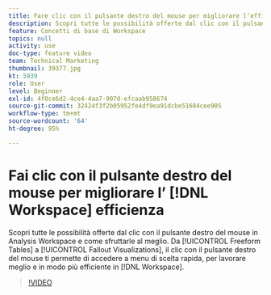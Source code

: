 ```yaml
---
title: Fare clic con il pulsante destro del mouse per migliorare l’efficienza di Workspace
description: Scopri tutte le possibilità offerte dal clic con il pulsante destro del mouse in Analysis Workspace e come sfruttarle al meglio. Dalle tabelle a forma libera alle visualizzazioni di fallout, l’utilizzo del clic con il pulsante destro del mouse migliorerà la tua efficienza e competenza in Workspace.
feature: Concetti di base di Workspace
topics: null
activity: use
doc-type: feature video
team: Technical Marketing
thumbnail: 39377.jpg
kt: 5939
role: User
level: Beginner
exl-id: 4f0ce6d2-4ce4-4aa7-907d-efcaab958674
source-git-commit: 32424f3f2b05952fe4df9ea91dcbe51684cee905
workflow-type: tm+mt
source-wordcount: '64'
ht-degree: 95%

---
```


# Fai clic con il pulsante destro del mouse per migliorare l’ [!DNL Workspace] efficienza

Scopri tutte le possibilità offerte dal clic con il pulsante destro del mouse in Analysis Workspace e come sfruttarle al meglio. Da [!UICONTROL Freeform Tables] a [!UICONTROL Fallout Visualizations], il clic con il pulsante destro del mouse ti permette di accedere a menu di scelta rapida, per lavorare meglio e in modo più efficiente in [!DNL Workspace].

>[!VIDEO](https://video.tv.adobe.com/v/39377/?quality=12&learn=on)

